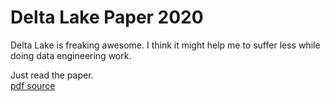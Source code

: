 # Delta Lake Paper 2020

Delta Lake is freaking awesome. I think it might help me to suffer less while doing data engineering work.

Just read the paper.  
[pdf source](https://databricks.com/wp-content/uploads/2020/08/p975-armbrust.pdf)
